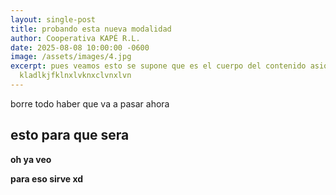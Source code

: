 ```yaml
---
layout: single-post
title: probando esta nueva modalidad
author: Cooperativa KAPÉ R.L.
date: 2025-08-08 10:00:00 -0600
image: /assets/images/4.jpg
excerpt: pues veamos esto se supone que es el cuerpo del contenido asique
  kladlkjfklnxlvknxclvnxlvn
---
```

borre todo haber que va a pasar ahora

## **esto para que sera**

**oh ya veo**

**para eso sirve xd**
